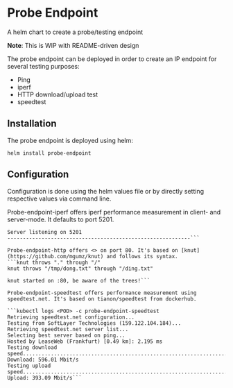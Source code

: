 # Probe Endpoint

A helm chart to create a probe/testing endpoint

**Note**: This is WIP with README-driven design

The probe endpoint can be deployed in order to create an IP endpoint for several testing purposes:

* Ping
* iperf
* HTTP download/upload test
* speedtest

## Installation

The probe endpoint is deployed using helm:

```
helm install probe-endpoint
```

## Configuration

Configuration is done using the helm values file or by directly setting respective values via command line.

Probe-endpoint-iperf offers iperf performance measurement in client- and server-mode. It defaults to port 5201.
```-----------------------------------------------------------
Server listening on 5201
-----------------------------------------------------------```

Probe-endpoint-http offers <> on port 80. It's based on [knut](https://github.com/mgumz/knut) and follows its syntax.
```knut throws "." through "/"
knut throws "/tmp/dong.txt" through "/ding.txt"

knut started on :80, be aware of the trees!```

Probe-endpoint-speedtest offers performance measurement using speedtest.net. It's based on tianon/speedtest from dockerhub.

```kubectl logs <POD> -c probe-endpoint-speedtest
Retrieving speedtest.net configuration...
Testing from SoftLayer Technologies (159.122.104.184)...
Retrieving speedtest.net server list...
Selecting best server based on ping...
Hosted by LeaseWeb (Frankfurt) [0.49 km]: 2.195 ms
Testing download speed................................................................................
Download: 596.01 Mbit/s
Testing upload speed....................................................................................................
Upload: 393.09 Mbit/s```
